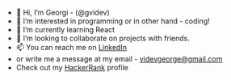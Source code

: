 - 👋 Hi, I’m Georgi - (@gvidev)
- 👀 I’m interested in programming or in other hand - coding!
- 🌱 I’m currently learning React
- 💞️ I’m looking to collaborate on projects with friends.
- 📫 You can reach me on [LinkedIn](https://www.linkedin.com/in/georgi-videv/)
- or write me a message at my email - videvgeorge@gmail.com
- Check out my [HackerRank](https://www.hackerrank.com/profile/videvgeorge) profile

<!---
gvidev/gvidev is a ✨ special ✨ repository because its `README.md` (this file) appears on your GitHub profile.
You can click the Preview link to take a look at your changes.
--->

